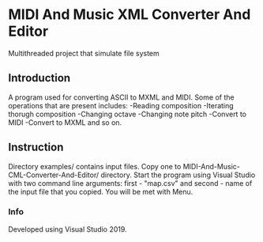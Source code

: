 # MIDI And Music XML Converter And Editor
 Multithreaded project that simulate file system

## Introduction
 A program used for converting ASCII to MXML and MIDI. Some of the operations that are present includes:
    -Reading composition
    -Iterating thorugh composition
    -Changing octave
    -Changing note pitch
    -Convert to MIDI
    -Convert to MXML
and so on.

## Instruction
 Directory examples/ contains input files. Copy one to MIDI-And-Music-CML-Converter-And-Editor/ directory. Start the program using Visual Studio with two command line arguments: first - "map.csv" and second - name of the input file that you copied. You will be met with Menu.
### Info
 Developed using Visual Studio 2019.
